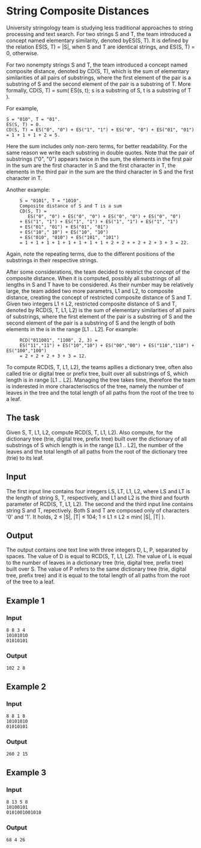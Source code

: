 # String Composite Distances
University stringology team is studying less traditional approaches to string processing and text search.
For two strings S and T, the team introduced a concept named elementary similarity, denoted byES(S, T). It is defined by the relation
ES(S, T) = |S|, when S and T are identical strings, and ES(S, T) = 0, otherwise.


For two nonempty strings S and T, the team introduced a concept named composite distance, denoted by CD(S, T), which is the sum of elementary similarities of all pairs of substrings, where the first element of the pair is a substring of S and the second element of the pair is a substring of T.
More formally, CD(S, T) = sum( ES(s, t); s is a substring of S, t is a substring of T ).

For example,
```
S = "010", T = "01".
ES(S, T) = 0.
CD(S, T) = ES("0", "0") + ES("1", "1") + ES("0", "0") + ES("01", "01") = 1 + 1 + 1 + 2 = 5.
```
Here the sum includes only non-zero terms, for better readability. For the same reason we write each substring in double quotes.
Note that the pair of substrings ("0", "0") appears twice in the sum, the elements in the first pair in the sum are the first character in S and the first character in T, the elements in the third pair in the sum are the third character in S and the first character in T.

Another example:
```
     S = "0101", T = "1010".
     Composite distance of S and T is a sum
     CD(S, T) =
        ES("0", "0") + ES("0", "0") + ES("0", "0") + ES("0", "0")
     + ES("1", "1") + ES("1", "1") + ES("1", "1") + ES("1", "1")
     + ES("01", "01") + ES("01", "01")
     + ES("10"," 10") + ES("10", "10")
     + ES("010", "010") + ES("101", "101")
     = 1 + 1 + 1 + 1 + 1 + 1 + 1 + 1 + 2 + 2 + + 2 + 2 + 3 + 3 = 22.
```
Again, note the repeating terms, due to the different positions of the substrings in their respective strings.

After some considerations, the team decided to restrict the concept of the composite distance. When it is computed, possibly all substrings of all lengths in S and T have to be considered. As their number may be relatively large, the team added two more parametrs, L1 and L2, to composite distance, creating the concept of restricted composite distance of S and T.
Given two integers L1 ≤ L2, restricted composite distance of S and T, denoted by RCD(S, T, L1, L2) is the sum of elementary similarities of all pairs of substrings, where the first element of the pair is a substring of S and the second element of the pair is a substring of S and the length of both elements in the is in the range [L1 .. L2].
For example:
```
     RCD("011001", "1100", 2, 3) =
     ES("11","11") + ES("10","10") + ES("00","00") + ES("110","110") + ES("100","100")
     = 2 + 2 + 2 + 3 + 3 = 12.
```

To compute RCD(S, T, L1, L2), the teams apllies a dictionary tree, often also called trie or digital tree or prefix tree, built over all substrings of S, which length is in range [L1 .. L2].
Managing the tree takes time, therefore the team is inderested in more characterisctics of the tree, namely the number of leaves in the tree and the total length of all paths from the root of the tree to a leaf.

## The task
Given S, T, L1, L2, compute RCD(S, T, L1, L2). Also compute, for the dictionary tree (trie, digital tree, prefix tree) built over the dictionary of all substrings of S which length is in the range [L1 .. L2], the number of the leaves and the total length of all paths from the root of the dictionary tree (trie) to its leaf.

## Input
The first input line contains four integers LS, LT, L1, L2, where LS and LT is the length of string S, T, respectively, and L1 and L2 is the third and fourth parameter of RCD(S, T, L1, L2). The second and the third input line contains string S and T, repectively.
Both S and T are composed only of characters '0' and '1'.
It holds, 2 ≤ |S|, |T| ≤ 104; 1 ≤ L1 ≤ L2 ≤ min( |S|, |T| ).

## Output
The output contains one text line with three integers D, L, P, separated by spaces. The value of D is equal to RCD(S, T, L1, L2). The value of L is equal to the number of leaves in a dictionary tree (trie, digital tree, prefix tree) built over S. The value of P refers to the same dictionary tree (trie, digital tree, prefix tree) and it is equal to the total length of all paths from the root of the tree to a leaf.

## Example 1
### Input
```
8 8 3 4
10101010
01010101
```
### Output
```
102 2 8
```
## Example 2
### Input
```
8 8 1 8
10101010
01010101
```

### Output
```
260 2 15
```
## Example 3
### Input
```
8 13 5 8
10100101
0101001001010
```
### Output
```
68 4 26
```
